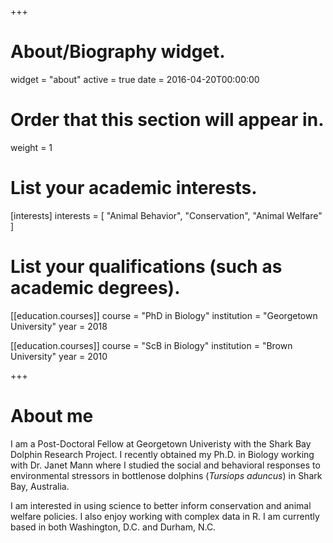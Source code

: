 +++
# About/Biography widget.
widget = "about"
active = true
date = 2016-04-20T00:00:00

# Order that this section will appear in.
weight = 1

# List your academic interests.
[interests]
  interests = [
    "Animal Behavior",
    "Conservation",
    "Animal Welfare"
  ]

# List your qualifications (such as academic degrees).
[[education.courses]]
  course = "PhD in Biology"
  institution = "Georgetown University"
  year = 2018

[[education.courses]]
  course = "ScB in Biology"
  institution = "Brown University"
  year = 2010

 
+++

# About me

I am a Post-Doctoral Fellow at Georgetown Univeristy with the Shark Bay Dolphin Research Project. I recently obtained my Ph.D. in Biology working with Dr. Janet Mann where I studied the social and behavioral responses to environmental stressors in bottlenose dolphins (*Tursiops aduncus*) in Shark Bay, Australia.

I am interested in using science to better inform conservation and animal welfare policies. I also enjoy working with complex data in R.  I am currently based in both Washington, D.C. and Durham, N.C.
